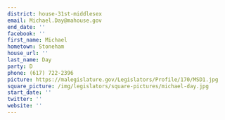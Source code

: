 ```yaml
---
district: house-31st-middlesex
email: Michael.Day@mahouse.gov
end_date: ''
facebook: ''
first_name: Michael
hometown: Stoneham
house_url: ''
last_name: Day
party: D
phone: (617) 722-2396
picture: https://malegislature.gov/Legislators/Profile/170/MSD1.jpg
square_picture: /img/legislators/square-pictures/michael-day.jpg
start_date: ''
twitter: ''
website: ''
---
```

